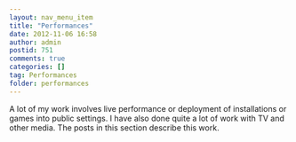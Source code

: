```yaml
---
layout: nav_menu_item
title: "Performances"
date: 2012-11-06 16:58
author: admin
postid: 751
comments: true
categories: []
tag: Performances
folder: performances
---
```

A lot of my work involves live performance or deployment of installations or games into public settings. I have also done quite a lot of work with TV and other media. The posts in this section describe this work.


